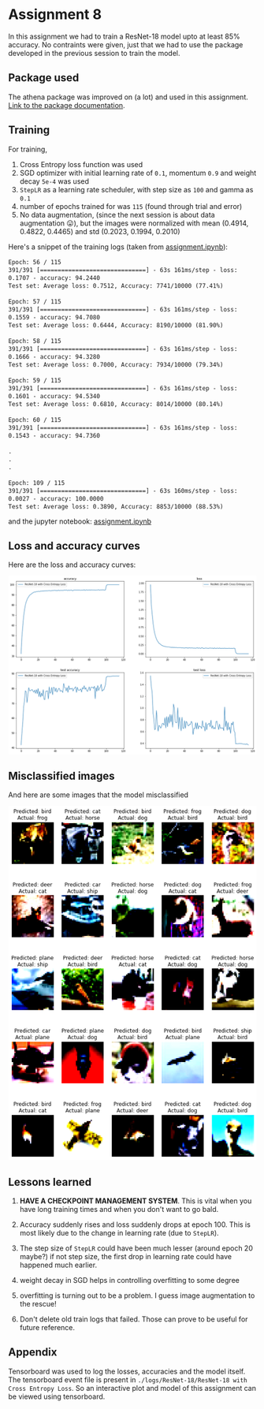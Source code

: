 # Assignment 8

In this assignment we had to train a ResNet-18 model upto at least 85% accuracy. No contraints were given, just that we had to use the package developed in the previous session to train the model.

## Package used
The athena package was improved on (a lot) and used in this assignment. [Link to the package documentation](https://firekind.github.io/athena).

## Training
For training,
1. Cross Entropy loss function was used
2. SGD optimizer with initial learning rate of `0.1`, momentum `0.9` and weight decay `5e-4` was used
3. `StepLR` as a learning rate scheduler, with step size as `100` and gamma as `0.1`
4. number of epochs trained for was `115` (found through trial and error)
5. No data augmentation, (since the next session is about data augmentation 😛), but the images were normalized with mean (0.4914, 0.4822, 0.4465) and std (0.2023, 0.1994, 0.2010)

Here's a snippet of the training logs (taken from [assignment.ipynb](./assignment.ipynb)):

```
Epoch: 56 / 115
391/391 [==============================] - 63s 161ms/step - loss: 0.1707 - accuracy: 94.2440
Test set: Average loss: 0.7512, Accuracy: 7741/10000 (77.41%)

Epoch: 57 / 115
391/391 [==============================] - 63s 161ms/step - loss: 0.1559 - accuracy: 94.7080
Test set: Average loss: 0.6444, Accuracy: 8190/10000 (81.90%)

Epoch: 58 / 115
391/391 [==============================] - 63s 161ms/step - loss: 0.1666 - accuracy: 94.3280
Test set: Average loss: 0.7000, Accuracy: 7934/10000 (79.34%)

Epoch: 59 / 115
391/391 [==============================] - 63s 161ms/step - loss: 0.1601 - accuracy: 94.5340
Test set: Average loss: 0.6810, Accuracy: 8014/10000 (80.14%)

Epoch: 60 / 115
391/391 [==============================] - 63s 161ms/step - loss: 0.1543 - accuracy: 94.7360

.
.
.

Epoch: 109 / 115
391/391 [==============================] - 63s 160ms/step - loss: 0.0027 - accuracy: 100.0000
Test set: Average loss: 0.3890, Accuracy: 8853/10000 (88.53%)
```

and the jupyter notebook: [assignment.ipynb](./assignment.ipynb)

## Loss and accuracy curves

Here are the loss and accuracy curves:

![loss and accuracy curves](./logs/ResNet-18/ResNet-18%20with%20Cross%20Entropy%20Loss/images/loss_acc_plot.png)


## Misclassified images

And here are some images that the model misclassified

![misclassified](./logs/ResNet-18/ResNet-18%20with%20Cross%20Entropy%20Loss/images/misclassified_plot.png)

## Lessons learned

1. **HAVE A CHECKPOINT MANAGEMENT SYSTEM**. This is vital when you have long training times and when you don't want to go bald.

2. Accuracy suddenly rises and loss suddenly drops at epoch 100. This is most likely due to the change in learning rate (due to `StepLR`). 

3. The step size of `StepLR` could have been much lesser (around epoch 20 maybe?)
if not step size, the first drop in learning rate could have happened much earlier.

4. weight decay in SGD helps in controlling overfitting to some degree

5. overfitting is turning out to be a problem. I guess image augmentation to the rescue!

6. Don't delete old train logs that failed. Those can prove to be useful for future reference.

## Appendix

Tensorboard was used to log the losses, accuracies and the model itself. The tensorboard event file is present in `./logs/ResNet-18/ResNet-18 with Cross Entropy Loss`. So an interactive plot and model of this assignment can be viewed using tensorboard.